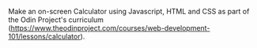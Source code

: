 Make an on-screen Calculator using Javascript, HTML and CSS as part of the Odin Project's curriculum (https://www.theodinproject.com/courses/web-development-101/lessons/calculator).